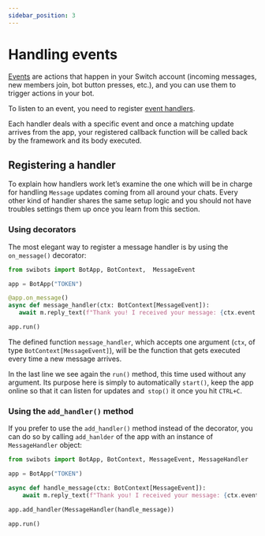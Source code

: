 ```yaml
---
sidebar_position: 3
---
```


# Handling events

[Events](../fundamentals/events) are actions that happen in your Switch account (incoming messages, new members join, bot button presses, etc.), and you can use them to trigger actions in your bot.

To listen to an event, you need to register [event handlers](../fundamentals/handlers). 

Each handler deals with a specific event and once a matching update arrives from the app, your registered callback function will be called back by the framework and its body executed.

## Registering a handler

To explain how handlers work let’s examine the one which will be in charge for handling `Message` updates coming from all around your chats. Every other kind of handler shares the same setup logic and you should not have troubles settings them up once you learn from this section.

### Using decorators

The most elegant way to register a message handler is by using the `on_message()` decorator:

```python
from swibots import BotApp, BotContext,  MessageEvent

app = BotApp("TOKEN")

@app.on_message()
async def message_handler(ctx: BotContext[MessageEvent]):
   await m.reply_text(f"Thank you! I received your message: {ctx.event.message.message}")

app.run()
```

The defined function `message_handler`, which accepts one argument (`ctx`, of type `BotContext[MessageEvent]`), will be the function that gets executed every time a new message arrives.

In the last line we see again the `run()` method, this time used without any argument. Its purpose here is simply to automatically `start()`, keep the app online so that it can listen for updates and` stop()` it once you hit `CTRL+C`.

### Using the `add_handler()` method

If you prefer to use the `add_handler()` method instead of the decorator, you can do so by calling `add_hanlder` of the app with an instance of `MessageHandler` object:

```python
from swibots import BotApp, BotContext, MessageEvent, MessageHandler

app = BotApp("TOKEN")

async def handle_message(ctx: BotContext[MessageEvent]):
    await m.reply_text(f"Thank you! I received your message: {ctx.event.message.message}")

app.add_handler(MessageHandler(handle_message))

app.run()
```